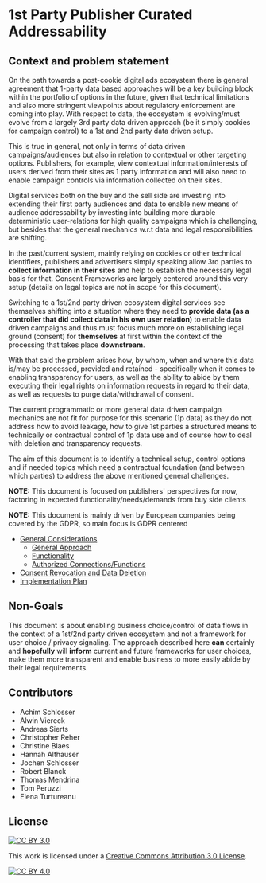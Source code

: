 # 1st Party Publisher Curated Addressability


## Context and problem statement

On the path towards a post-cookie digital ads ecosystem there is general agreement that 1-party data based approaches will be a key building block within the portfolio of options in the future, given that technical limitations and also more stringent viewpoints about regulatory enforcement are coming into play. With respect to data, the ecosystem is evolving/must evolve from a largely 3rd party data driven approach (be it simply cookies for campaign control) to a 1st and 2nd party data driven setup.

This is true in general, not only in terms of data driven campaigns/audiences but also in relation to contextual or other targeting options. Publishers, for example, view contextual information/interests of users derived from their sites as 1 party information and will also need to enable campaign controls via information collected on their sites.

Digital services both on the buy and the sell side are investing into extending their first party audiences and data to enable new means of audience addressability by investing into building more durable deterministic user-relations for high quality campaigns which is challenging, but besides that the general mechanics w.r.t data and legal responsibilities are shifting.

In the past/current system, mainly relying on cookies or other technical identifiers, publishers and advertisers simply speaking allow 3rd parties to **collect information in their sites** and help to establish the necessary legal basis for that. Consent Frameworks are largely centered around this very setup (details on legal topics are not in scope for this document).

Switching to a 1st/2nd party driven ecosystem digital services see themselves shifting into a situation where they need to **provide data (as a controller that did collect data in his own user relation)** to enable data driven campaigns and thus must focus much more on establishing legal ground (consent) for **themselves** at first within the context of the processing that takes place **downstream**.

With that said the problem arises how, by whom, when and where this data is/may be processed, provided and retained - specifically when it comes to enabling transparency for users, as well as the ability to abide by them executing their legal rights on information requests in regard to their data, as well as requests to purge data/withdrawal of consent.

The current programmatic or more general data driven campaign mechanics are not fit for purpose for this scenario (1p data) as they do not address how to avoid leakage, how to give 1st parties a structured means to technically or contractual control of 1p data use and of course how to deal with deletion and transparency requests.

The aim of this document is to identify a technical setup, control options and if needed topics which need a contractual foundation (and between which parties) to address the above mentioned general challenges.

**NOTE:** This document is focused on publishers' perspectives for now, factoring in expected functionality/needs/demands from buy side clients

**NOTE:** This document is mainly driven by European companies being covered by the GDPR, so main focus is GDPR centered

* [General Considerations](1-0-general-considerations.md)
	- [General Approach](1-1-general-approach.md)
	- [Functionality](1-2-functionality.md)
	- [Authorized Connections/Functions](1-3-functional-control-format.md)
* [Consent Revocation and Data Deletion](2-0-consent-revocation-and-data-deletion.md)
* [Implementation Plan](3-0-implementation-plan.md)

## Non-Goals

This document is about enabling business choice/control of data flows in the context of a 1st/2nd party driven ecosystem and not a framework for user choice / privacy signaling. The approach described here **can** certainly and **hopefully** will **inform** current and future frameworks for user choices, make them more transparent and enable business to more easily abide by their legal requirements.

## Contributors
* Achim Schlosser
* Alwin Viereck
* Andreas Sierts
* Christopher Reher
* Christine Blaes 
* Hannah Althauser
* Jochen Schlosser
* Robert Blanck
* Thomas Mendrina
* Tom Peruzzi
* Elena Turtureanu

## License
[![CC BY 3.0][cc-by-shield]][cc-by]

This work is licensed under a
[Creative Commons Attribution 3.0 License][cc-by].

[![CC BY 4.0][cc-by-image]][cc-by]

[cc-by]: https://creativecommons.org/licenses/by/3.0/
[cc-by-image]: https://i.creativecommons.org/l/by/3.0/88x31.png
[cc-by-shield]: https://img.shields.io/badge/License-CC%20BY%203.0-lightgrey.svg


